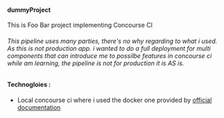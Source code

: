 #### dummyProject
This is Foo Bar project implementing Concourse CI 

###### This pipeline uses many parties, there's no why regarding to what i used. As this is not production app. i wanted to do a full deployment for multi components that can introduce me to  possilbe features in concourse ci while am learning, the pipeline is not for production it is AS is.

#### Technogloies :
 * Local concourse ci where i used the docker one provided by [official documentation] 
 
 
 [official documentation]: https://concourse-ci.org/docker-repository.html
